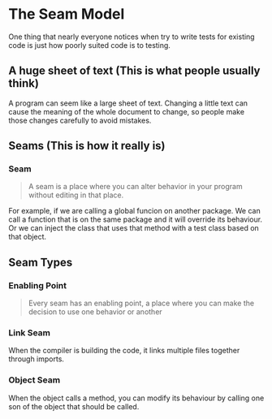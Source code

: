 # The Seam Model

One thing that nearly everyone notices when try to write tests for existing code is just how poorly suited code is to testing.

## A huge sheet of text (This is what people usually think)

A program can seem like a large sheet of text. Changing a little text can cause the meaning of the whole document to change, so people make those changes carefully to avoid mistakes.

## Seams (This is how it really is)

### Seam

> A seam is a place where you can alter behavior in your program without editing in that place.

For example, if we are calling a global funcion on another package. We can call a function that is on the same package and it will override its behaviour.
Or we can inject the class that uses that method with a test class based on that object.

## Seam Types

### Enabling Point

> Every seam has an enabling point, a place where you can make the decision to use one behavior or another

### Link Seam

When the compiler is building the code, it links multiple files together through imports.

### Object Seam

When the object calls a method, you can modify its behaviour by calling one son of the object that should be called.
